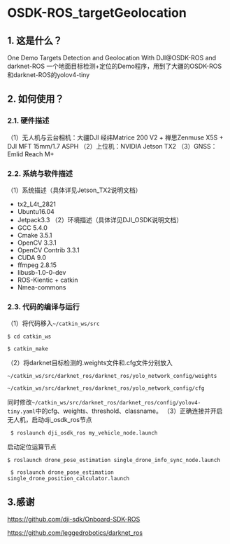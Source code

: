# OSDK-ROS_targetGeolocation
## 1. 这是什么？ 
One Demo Targets Detection and Geolocation With DJI@OSDK-ROS and darknet-ROS 
一个地面目标检测+定位的Demo程序，用到了大疆的OSDK-ROS和darknet-ROS的yolov4-tiny 
## 2. 如何使用？ 
### 2.1. 硬件描述 
（1）无人机与云台相机：大疆DJI 经纬Matrice 200 V2 + 禅思Zenmuse X5S + DJI MFT 15mm/1.7 ASPH 
（2）上位机：NVIDIA Jetson TX2 
（3）GNSS：Emlid Reach M+ 
### 2.2. 系统与软件描述 
（1）系统描述（具体详见Jetson_TX2说明文档） 
- tx2_L4t_2821 
- Ubuntu16.04 
- Jetpack3.3 
（2）环境描述（具体详见DJI_OSDK说明文档） 
- GCC 5.4.0 
- Cmake 3.5.1 
- OpenCV 3.3.1 
- OpenCV Contrib 3.3.1 
- CUDA 9.0 
- ffmpeg  2.8.15 
- libusb-1.0-0-dev 
- ROS-Kientic + catkin 
- Nmea-commons 
### 2.3. 代码的编译与运行 
（1）将代码移入`~/catkin_ws/src `

 ` $ cd catkin_ws `
 
  `$ catkin_make` 
  
（2）将darknet目标检测的.weights文件和.cfg文件分别放入

  `~/catkin_ws/src/darknet_ros/darknet_ros/yolo_network_config/weights`
  
  `~/catkin_ws/src/darknet_ros/darknet_ros/yolo_network_config/cfg `
  
同时修改`~/catkin_ws/src/darknet_ros/darknet_ros/config/yolov4-tiny.yaml`中的cfg、weights、threshold、classname。 
（3）正确连接并开启无人机，启动dji_osdk_ros节点 

`  $ roslaunch dji_osdk_ros my_vehicle_node.launch `

启动定位运算节点 

  `$ roslaunch drone_pose_estimation single_drone_info_sync_node.launch `
  
`  $ roslaunch drone_pose_estimation single_drone_position_calculator.launch `

## 3.感谢 

https://github.com/dji-sdk/Onboard-SDK-ROS 

https://github.com/leggedrobotics/darknet_ros 
